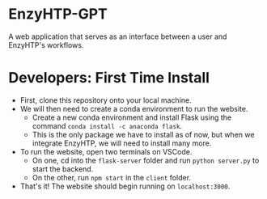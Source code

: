 # EnzyHTP-GPT
A web application that serves as an interface between a user and EnzyHTP's workflows.

# Developers: First Time Install
* First, clone this repository onto your local machine.
* We will then need to create a conda environment to run the website.
  * Create a new conda environment and install Flask using the command `conda install -c anaconda flask`.
  * This is the only package we have to install as of now, but when we integrate EnzyHTP, we will need to install many more.
* To run the website, open two terminals on VSCode.
  * On one, cd into the `flask-server` folder and run `python server.py` to start the backend.
  * On the other, run `npm start` in the `client` folder.
* That's it! The website should begin running on `localhost:3000`.
